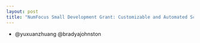 ```yaml
---
layout: post
title: "NumFocus Small Development Grant: Customizable and Automated Scientific Molecular Rendering with Molecular Nodes"
---
```




- @yuxuanzhuang @bradyajohnston


[MN]: https://github.com/BradyAJohnston/MolecularNodes
